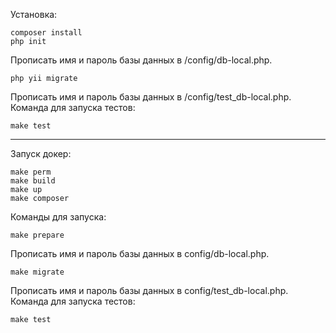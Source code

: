 Установка: 

    composer install
    php init

Прописать имя и пароль базы данных в /config/db-local.php.

    php yii migrate

Прописать имя и пароль базы данных в /config/test_db-local.php. \
Команда для запуска тестов:

    make test


<hr>


Запуск докер:

    make perm
    make build
    make up
    make composer

Команды для запуска:
    
    make prepare

Прописать имя и пароль базы данных в config/db-local.php.

    make migrate

Прописать имя и пароль базы данных в config/test_db-local.php. \
Команда для запуска тестов:

    make test

